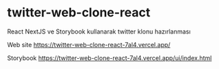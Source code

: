 # twitter-web-clone-react
 React NextJS ve Storybook kullanarak twitter klonu hazırlanması
 
 Web site
 https://twitter-web-clone-react-7al4.vercel.app/
 
 Storybook
 https://twitter-web-clone-react-7al4.vercel.app/ui/index.html
